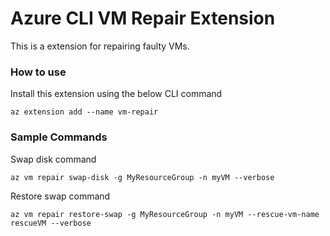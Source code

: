# Azure CLI VM Repair Extension #
This is a extension for repairing faulty VMs.

### How to use ###
Install this extension using the below CLI command
```
az extension add --name vm-repair
```

### Sample Commands ###
Swap disk command
```
az vm repair swap-disk -g MyResourceGroup -n myVM --verbose
```
Restore swap command
```
az vm repair restore-swap -g MyResourceGroup -n myVM --rescue-vm-name rescueVM --verbose
```